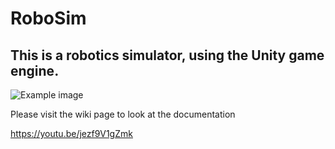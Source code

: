 # RoboSim

## This is a robotics simulator, using the Unity game engine.

![Example image](https://imgur.com/a/h7fOqdK)



Please visit the wiki page to look at the documentation

https://youtu.be/jezf9V1gZmk
